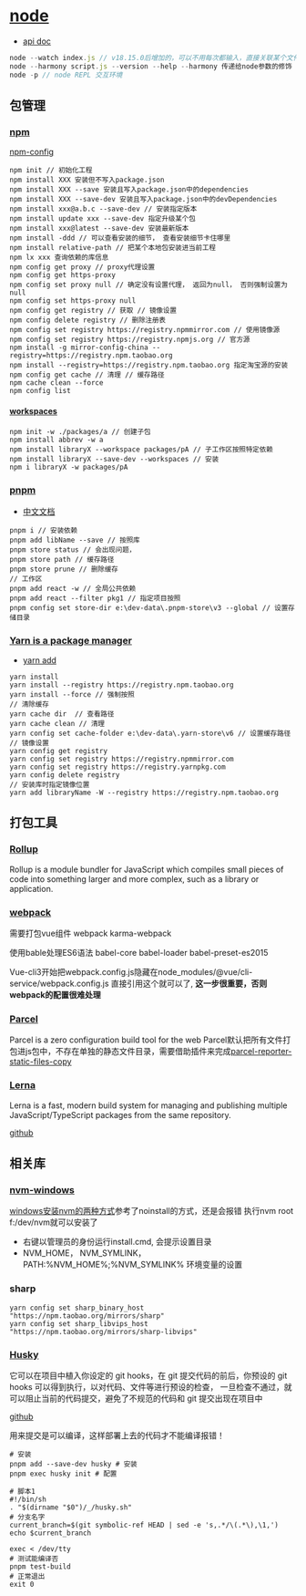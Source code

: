 # [node](https://nodejs.org/en)

- [api doc](https://nodejs.org/docs/latest/api/)

```js
node --watch index.js // v18.15.0后增加的，可以不用每次都输入，直接关联某个文件的变化
node --harmony script.js --version --help --harmony 传递给node参数的修饰
node -p // node REPL 交互环境
```

## 包管理

### [npm](https://docs.npmjs.com/)

[npm-config](https://docs.npmjs.com/cli/v10/commands/npm-config)

```shell
npm init // 初始化工程
npm install XXX 安装但不写入package.json
npm install XXX --save 安装且写入package.json中的dependencies
npm install XXX --save-dev 安装且写入package.json中的devDependencies
npm install xxx@a.b.c --save-dev // 安装指定版本
npm install update xxx --save-dev 指定升级某个包
npm install xxx@latest --save-dev 安装最新版本
npm install -ddd // 可以查看安装的细节， 查看安装细节卡住哪里
npm install relative-path // 把某个本地包安装进当前工程
npm lx xxx 查询依赖的库信息
npm config get proxy // proxy代理设置
npm config get https-proxy
npm config set proxy null // 确定没有设置代理， 返回为null， 否则强制设置为null
npm config set https-proxy null
npm config get registry // 获取 // 镜像设置
npm config delete registry // 删除注册表
npm config set registry https://registry.npmmirror.com // 使用镜像源
npm config set registry https://registry.npmjs.org // 官方源
npm install -g mirror-config-china --registry=https://registry.npm.taobao.org
npm install --registry=https://registry.npm.taobao.org 指定淘宝源的安装
npm config get cache // 清理 // 缓存路径
npm cache clean --force
npm config list
```

#### [workspaces](https://docs.npmjs.com/cli/v10/using-npm/workspaces)

```shell
npm init -w ./packages/a // 创建子包
npm install abbrev -w a
npm install libraryX --workspace packages/pA // 子工作区按照特定依赖
npm install libraryX --save-dev --workspaces // 安装
npm i libraryX -w packages/pA
```

### [pnpm](https://pnpm.io/)

- [中文文档](https://pnpm.io/zh/motivation)

```shell
pnpm i // 安装依赖
pnpm add libName --save // 按照库
pnpm store status // 会出现问题，
pnpm store path // 缓存路径
pnpm store prune // 删除缓存
// 工作区
pnpm add react -w // 全局公共依赖
pnpm add react --filter pkg1 // 指定项目按照
pnpm config set store-dir e:\dev-data\.pnpm-store\v3 --global // 设置存储目录
```

### [Yarn is a package manager](https://yarnpkg.com/)

- [yarn add](https://classic.yarnpkg.com/en/docs/cli/add)

```shell
yarn install
yarn install --registry https://registry.npm.taobao.org
yarn install --force // 强制按照
// 清除缓存
yarn cache dir  // 查看路径
yarn cache clean // 清理
yarn config set cache-folder e:\dev-data\.yarn-store\v6 // 设置缓存路径
// 镜像设置
yarn config get registry
yarn config set registry https://registry.npmmirror.com
yarn config set registry https://registry.yarnpkg.com
yarn config delete registry
// 安装库时指定镜像位置
yarn add libraryName -W --registry https://registry.npm.taobao.org
```

## 打包工具

### [Rollup](https://rollupjs.org/introduction/)
Rollup is a module bundler for JavaScript which compiles small pieces of code into something larger and more complex, such as a library or application.

### [webpack](https://www.webpackjs.com/)
需要打包vue组件
webpack karma-webpack 

使用bable处理ES6语法
babel-core babel-loader babel-preset-es2015

Vue-cli3开始把webpack.config.js隐藏在node_modules/@vue/cli-service/webpack.config.js 直接引用这个就可以了, **这一步很重要，否则webpack的配置很难处理**


### [Parcel](https://parceljs.org/docs/)

Parcel is a zero configuration build tool for the web
Parcel默认把所有文件打包进js包中，不存在单独的静态文件目录，需要借助插件来完成[parcel-reporter-static-files-copy](https://www.npmjs.com/package/parcel-reporter-static-files-copy)

### [Lerna](https://lerna.js.org/)

Lerna is a fast, modern build system for managing and publishing multiple JavaScript/TypeScript packages from the same repository.

[github](https://github.com/lerna/lerna)

## 相关库

### [nvm-windows](https://github.com/coreybutler/nvm-windows/releases)

[windows安装nvm的两种方式](https://www.jianshu.com/p/1d80cf35abd2)参考了noinstall的方式，还是会报错
执行nvm root f:/dev/nvm就可以安装了
- 右键以管理员的身份运行install.cmd, 会提示设置目录
- NVM_HOME， NVM_SYMLINK，PATH:%NVM_HOME%;%NVM_SYMLINK% 环境变量的设置

### sharp
```shell
yarn config set sharp_binary_host "https://npm.taobao.org/mirrors/sharp"
yarn config set sharp_libvips_host "https://npm.taobao.org/mirrors/sharp-libvips"
```

### [Husky](https://typicode.github.io/husky/)

它可以在项目中植入你设定的 git hooks，在 git 提交代码的前后，你预设的 git hooks 可以得到执行，以对代码、文件等进行预设的检查，
一旦检查不通过，就可以阻止当前的代码提交，避免了不规范的代码和 git 提交出现在项目中

[github](https://github.com/typicode/husky)

用来提交是可以编译，这样部署上去的代码才不能编译报错！
```shell
# 安装
pnpm add --save-dev husky # 安装
pnpm exec husky init # 配置

# 脚本1
#!/bin/sh
. "$(dirname "$0")/_/husky.sh"
# 分支名字
current_branch=$(git symbolic-ref HEAD | sed -e 's,.*/\(.*\),\1,')
echo $current_branch

exec < /dev/tty
# 测试能编译否
pnpm test-build
# 正常退出
exit 0
```
